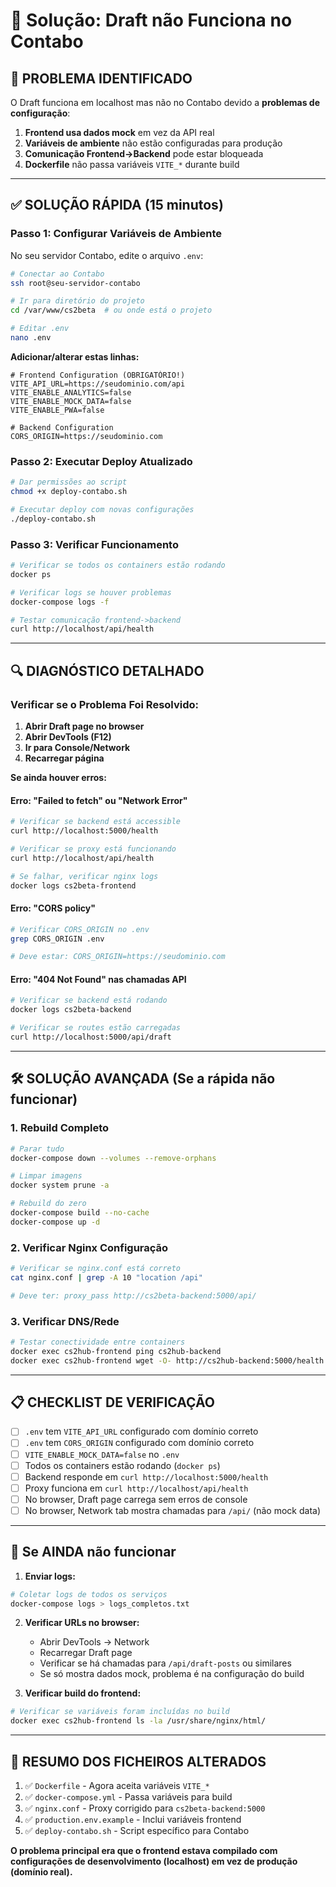 # 🔧 Solução: Draft não Funciona no Contabo

## 🚨 **PROBLEMA IDENTIFICADO**

O Draft funciona em localhost mas não no Contabo devido a **problemas de configuração**:

1. **Frontend usa dados mock** em vez da API real
2. **Variáveis de ambiente** não estão configuradas para produção
3. **Comunicação Frontend->Backend** pode estar bloqueada
4. **Dockerfile** não passa variáveis `VITE_*` durante build

---

## ✅ **SOLUÇÃO RÁPIDA (15 minutos)**

### **Passo 1: Configurar Variáveis de Ambiente**
No seu servidor Contabo, edite o arquivo `.env`:

```bash
# Conectar ao Contabo
ssh root@seu-servidor-contabo

# Ir para diretório do projeto
cd /var/www/cs2beta  # ou onde está o projeto

# Editar .env
nano .env
```

**Adicionar/alterar estas linhas:**
```env
# Frontend Configuration (OBRIGATÓRIO!)
VITE_API_URL=https://seudominio.com/api
VITE_ENABLE_ANALYTICS=false
VITE_ENABLE_MOCK_DATA=false
VITE_ENABLE_PWA=false

# Backend Configuration
CORS_ORIGIN=https://seudominio.com
```

### **Passo 2: Executar Deploy Atualizado**
```bash
# Dar permissões ao script
chmod +x deploy-contabo.sh

# Executar deploy com novas configurações
./deploy-contabo.sh
```

### **Passo 3: Verificar Funcionamento**
```bash
# Verificar se todos os containers estão rodando
docker ps

# Verificar logs se houver problemas
docker-compose logs -f

# Testar comunicação frontend->backend
curl http://localhost/api/health
```

---

## 🔍 **DIAGNÓSTICO DETALHADO**

### **Verificar se o Problema Foi Resolvido:**

1. **Abrir Draft page no browser**
2. **Abrir DevTools (F12)**
3. **Ir para Console/Network**
4. **Recarregar página**

**Se ainda houver erros:**

#### **Erro: "Failed to fetch" ou "Network Error"**
```bash
# Verificar se backend está accessible
curl http://localhost:5000/health

# Verificar se proxy está funcionando
curl http://localhost/api/health

# Se falhar, verificar nginx logs
docker logs cs2beta-frontend
```

#### **Erro: "CORS policy"**
```bash
# Verificar CORS_ORIGIN no .env
grep CORS_ORIGIN .env

# Deve estar: CORS_ORIGIN=https://seudominio.com
```

#### **Erro: "404 Not Found" nas chamadas API**
```bash
# Verificar se backend está rodando
docker logs cs2beta-backend

# Verificar se routes estão carregadas
curl http://localhost:5000/api/draft
```

---

## 🛠️ **SOLUÇÃO AVANÇADA (Se a rápida não funcionar)**

### **1. Rebuild Completo**
```bash
# Parar tudo
docker-compose down --volumes --remove-orphans

# Limpar imagens
docker system prune -a

# Rebuild do zero
docker-compose build --no-cache
docker-compose up -d
```

### **2. Verificar Nginx Configuração**
```bash
# Verificar se nginx.conf está correto
cat nginx.conf | grep -A 10 "location /api"

# Deve ter: proxy_pass http://cs2beta-backend:5000/api/
```

### **3. Verificar DNS/Rede**
```bash
# Testar conectividade entre containers
docker exec cs2hub-frontend ping cs2hub-backend
docker exec cs2hub-frontend wget -O- http://cs2hub-backend:5000/health
```

---

## 📋 **CHECKLIST DE VERIFICAÇÃO**

- [ ] `.env` tem `VITE_API_URL` configurado com domínio correto
- [ ] `.env` tem `CORS_ORIGIN` configurado com domínio correto  
- [ ] `VITE_ENABLE_MOCK_DATA=false` no `.env`
- [ ] Todos os containers estão rodando (`docker ps`)
- [ ] Backend responde em `curl http://localhost:5000/health`
- [ ] Proxy funciona em `curl http://localhost/api/health`
- [ ] No browser, Draft page carrega sem erros de console
- [ ] No browser, Network tab mostra chamadas para `/api/` (não mock data)

---

## 🚨 **Se AINDA não funcionar**

1. **Enviar logs:**
```bash
# Coletar logs de todos os serviços
docker-compose logs > logs_completos.txt
```

2. **Verificar URLs no browser:**
   - Abrir DevTools → Network
   - Recarregar Draft page
   - Verificar se há chamadas para `/api/draft-posts` ou similares
   - Se só mostra dados mock, problema é na configuração do build

3. **Verificar build do frontend:**
```bash
# Verificar se variáveis foram incluídas no build
docker exec cs2hub-frontend ls -la /usr/share/nginx/html/
```

---

## 🎯 **RESUMO DOS FICHEIROS ALTERADOS**

1. ✅ `Dockerfile` - Agora aceita variáveis `VITE_*`
2. ✅ `docker-compose.yml` - Passa variáveis para build
3. ✅ `nginx.conf` - Proxy corrigido para `cs2beta-backend:5000`
4. ✅ `production.env.example` - Inclui variáveis frontend
5. ✅ `deploy-contabo.sh` - Script específico para Contabo

**O problema principal era que o frontend estava compilado com configurações de desenvolvimento (localhost) em vez de produção (domínio real).** 